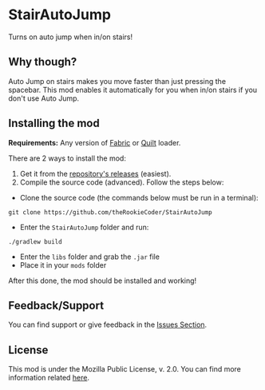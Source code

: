 # StairAutoJump
Turns on auto jump when in/on stairs!

## Why though?
Auto Jump on stairs makes you move faster than just pressing the spacebar. This mod enables it automatically for you when in/on stairs if you don't use Auto Jump.

## Installing the mod
**Requirements:** Any version of [Fabric](https://fabricmc.net/use/installer/) or [Quilt](https://quiltmc.org/install/) loader.

There are 2 ways to install the mod:
1. Get it from the [repository's releases](https://github.com/theRookieCoder/StairAutoJump/releases) (easiest).
2. Compile the source code (advanced). Follow the steps below:
- Clone the source code (the commands below must be run in a terminal):
```
git clone https://github.com/theRookieCoder/StairAutoJump
```
- Enter the `StairAutoJump` folder and run:
```
./gradlew build
```
- Enter the `libs` folder and grab the `.jar` file
- Place it in your `mods` folder

After this done, the mod should be installed and working!

## Feedback/Support
You can find support or give feedback in the [Issues Section](https://github.com/theRookieCoder/StairAutoJump/issues).

## License
This mod is under the Mozilla Public License, v. 2.0. You can find more information related [here](LICENSE).
